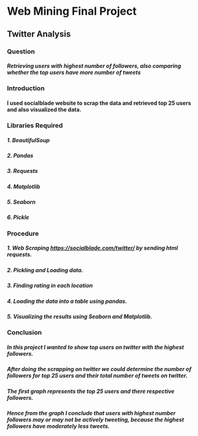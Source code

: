 # Web Mining Final Project
## Twitter Analysis
### Question
##### Retrieving users with highest number of followers, also comparing whether the top users have more number of tweets
### Introduction
#### I used socialblade website to scrap the data and retrieved top 25 users and also visualized the data.
### Libraries Required
##### 1. BeautifulSoup
##### 2. Pandas
##### 3. Requests
##### 4. Matplotlib
##### 5. Seaborn
##### 6. Pickle
### Procedure
##### 1. Web Scraping https://socialblade.com/twitter/ by sending html requests.
##### 2. Pickling and Loading data.
##### 3. Finding rating in each location
##### 4. Loading the data into a table using pandas.
##### 5. Visualizing the results using Seaborn and Matplotlib.
### Conclusion
##### In this project I wanted to show top users on twitter with the highest followers.
##### After doing the scrapping  on twitter we could determine the number of followers for top 25 users and their total number of tweets on twitter. 
##### The first graph represents the top 25 users and there respective followers.
##### Hence from the graph I conclude that users with highest number followers may or may not be actively tweeting, because the highest followers have moderately less tweets.

